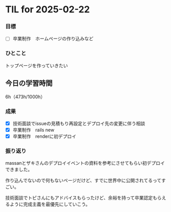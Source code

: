 # TIL for 2025-02-22

### 目標

- [ ] 卒業制作　ホームページの作り込みなど

### ひとこと

トップページを作っていきたい

## 今日の学習時間

6h（473h/1000h）
  
### 成果

- [x] 技術面談でissueの見積もり再設定とデプロイ先の変更に伴う相談
- [x] 卒業制作　rails new
- [x] 卒業制作　renderに初デプロイ
 
### 振り返り 

massanとザキさんのデプロイイベントの資料を参考にさせてもらい初デプロイできました。

作り込んでないので何もないページだけど、すでに世界中に公開されてるってすごい。

技術面談でトピさんにもアドバイスもらったけど、余裕を持って卒業認定もらえるように完成主義を最優先にしていこう。
